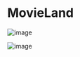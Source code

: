 # MovieLand
![image](https://camo.githubusercontent.com/34138562174f08b5e804f71a540a259f718354d1ffc9cbd9815db64631d93cd1/68747470733a2f2f6d656469612e646973636f72646170702e6e65742f6174746163686d656e74732f3235373937313436353633373333303934352f313038393730323937333835383338353936302f696d6167652e706e673f77696474683d31343136266865696768743d363730)

![image](https://camo.githubusercontent.com/45be043f314c6a32f0340c87d45f33a7f4af3535b473bff72d732fad1d63f7ba/68747470733a2f2f6d656469612e646973636f72646170702e6e65742f6174746163686d656e74732f3235373937313436353633373333303934352f313039303632343734323930373731353633362f696d6167652e706e673f77696474683d31343136266865696768743d363730)

